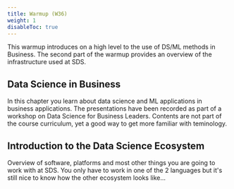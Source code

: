 ```yaml
---
title: Warmup (W36)
weight: 1
disableToc: true
---
```


This warmup introduces on a high level to the use of DS/ML methods in Business. The second part of the warmup provides an overview of the infrastructure used at SDS.

## Data Science in Business

In this chapter you learn about data science and ML applications in business applications.
The presentations have been recorded as part of a workshop on Data Science for Business Leaders. Contents are not part of the course curriculum, yet a good way to get more familiar with teminology.

## Introduction to the Data Science Ecosystem

Overview of software, platforms and most other things you are going to work with at SDS.
You only have to work in one of the 2 languages but it's still nice to know how the other ecosystem looks like...
